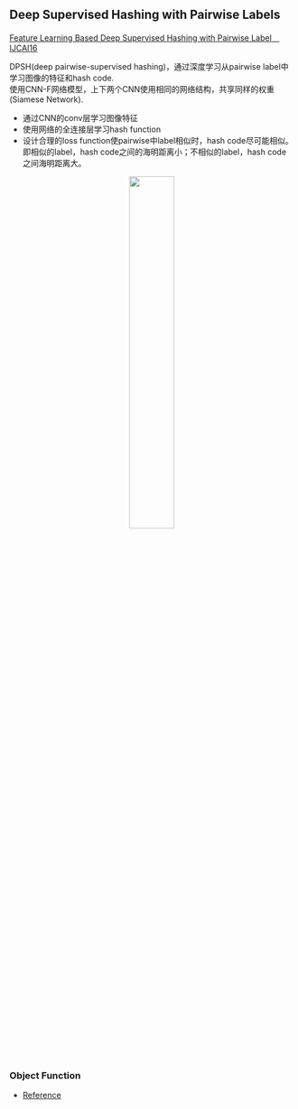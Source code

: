 ## Deep Supervised Hashing with Pairwise Labels
[Feature Learning Based Deep Supervised Hashing with Pairwise Label　IJCAI16](https://www.ijcai.org/Proceedings/16/Papers/245.pdf)  
  
DPSH(deep pairwise-supervised hashing)，通过深度学习从pairwise label中学习图像的特征和hash code.  
使用CNN-F网络模型，上下两个CNN使用相同的网络结构，共享同样的权重 (Siamese Network).
* 通过CNN的conv层学习图像特征
* 使用网络的全连接层学习hash function
* 设计合理的loss function使pairwise中label相似时，hash code尽可能相似。即相似的label，hash code之间的海明距离小；不相似的label，hash code 之间海明距离大。
<div align=center><img width=40% height=40% src="https://img-blog.csdn.net/20161018152020051"/></div> 

### Object Function  
- [Reference](https://blog.csdn.net/zijin0802034/article/details/52839769)


